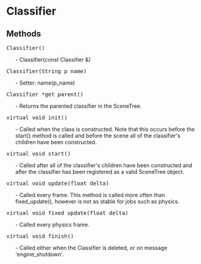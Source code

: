 <!-- HTML Specific Tags -->
<title>(Class) Classifier - Twisted Engine Documentation (Master Branch)</title>
<link rel="stylesheet" href="class.css">
<script src="https://cdn.jsdelivr.net/gh/google/code-prettify@master/loader/run_prettify.js"></script>

# Classifier

## Methods

<pre class="prettyprint">Classifier()</pre>
<ul>- Classifier(const Classifier &)</ul>

<pre class="prettyprint">Classifier(String p_name)</pre>
<ul>- Setter: name(p_name)</ul>

<pre class="prettyprint">Classifier *get_parent()</pre>
<ul>- Returns the parented classifier in the SceneTree.</ul>

<pre class="prettyprint">virtual void init()</pre>
<ul>- Called when the class is constructed. Note that this occurs before the start() method is called and before the scene all of the classifier's children have been constructed.</ul>

<pre class="prettyprint">virtual void start()</pre>
<ul>- Called after all of the classifier's children have been constructed and after the classifier has been registered as a valid SceneTree object.</ul>

<pre class="prettyprint">virtual void update(float delta)</pre>
<ul>- Called every frame. This method is called more often than fixed_update(), however is not as stable for jobs such as physics.</ul>

<pre class="prettyprint">virtual void fixed_update(float delta)</pre>
<ul>- Called every physics frame.</ul>

<pre class="prettyprint">virtual void finish()</pre>
<ul>- Called either when the Classifier is deleted, or on message 'engine_shutdown'.</ul>